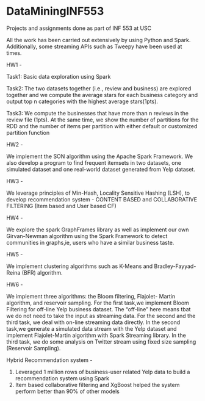 # DataMiningINF553
Projects and assignments done as part of INF 553 at USC

All the work has been carried out extensively by using Python and Spark.
Additionally, some streaming APIs such as Tweepy have been used at times.


HW1 - 

Task1: Basic data exploration using Spark

Task2: The two datasets together (i.e., review and business) are explored together and we
compute the average stars for each business category and output top n categories with the highest
average stars(1pts).

Task3: We compute the businesses that have more than n reviews in the review file (1pts). At the same time, we show the number of partitions
for the RDD and the number of items per partition with either default or customized partition function


HW2 -

We implement the SON algorithm using the Apache Spark Framework.
We also develop a program to find frequent itemsets in two datasets, one simulated dataset
and one real-world dataset generated from Yelp dataset.


HW3 - 

We leverage principles of Min-Hash, Locality
Sensitive Hashing (LSH), to develop recommendation system - CONTENT BASED and COLLABORATIVE FILTERING (Item based and User based CF)


HW4 - 

We explore the spark GraphFrames library as well as implement our
own Girvan-Newman algorithm using the Spark Framework to detect communities in graphs,ie, users who have a similar business taste.


HW5 - 

We implement clustering algorithms such as K-Means and Bradley-Fayyad-Reina (BFR) algorithm. 


HW6 -

We implement three algorithms: the Bloom filtering, Flajolet- Martin algorithm, and reservoir sampling. For the first task,we implement Bloom
Filtering for off-line Yelp business dataset. The “off-line” here means tbat we do not need to take
the input as streaming data. For the second and the third task, we deal with on-line
streaming data directly. In the second task,we generate a simulated data stream
with the Yelp dataset and implement Flajolet-Martin algorithm with Spark Streaming library.
In the third task, we do some analysis on Twitter stream using fixed size sampling (Reservoir Sampling).


Hybrid Recommendation system - 

1) Leveraged 1 million rows of business-user related Yelp data to build a recommendation system using Spark
2) Item based collaborative filtering and XgBoost helped the system perform better than 90% of other models

